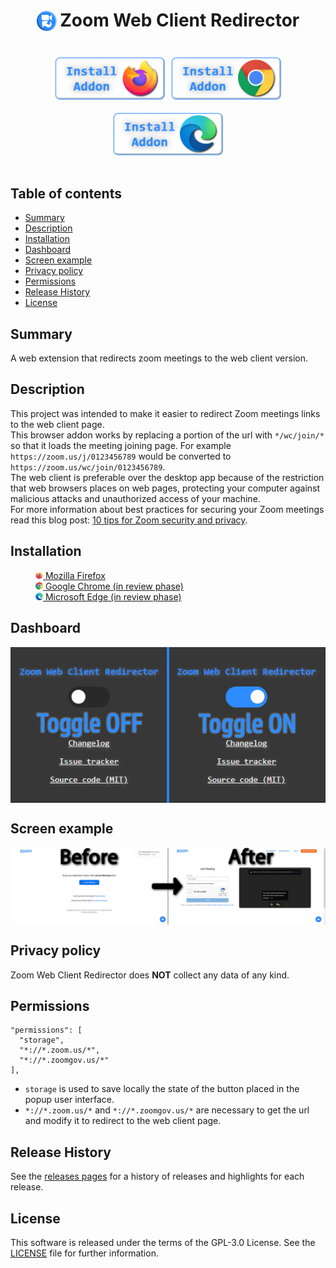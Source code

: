<h1 align="center">
<sub>
<img src="src/icons/48x48.png" vertical-align="bottom" width="32" height="32" alt="image">
</sub>
Zoom Web Client Redirector
<br><br>
<sup>
  <a href="https://addons.mozilla.org/firefox/addon/zoom-web-client-redirector" rel="nofollow">
    <img src="docs/firefox-widget.png" vertical-align="center" height="72" alt="image"></a>
  <a href="https://chrome.google.com/webstore/detail/zoom-web-client-redirecto/ommndciompclncigoffdnipifnfnaclj" rel="nofollow">
    <img src="docs/chrome-widget.png" vertical-align="center" height="72" alt="image"></a>
  <a href="undefined" rel="nofollow">
    <img src="docs/edge-widget.png" vertical-align="center" height="72" alt="image"></a>
</sup>
</h1>

## Table of contents

* [Summary](#summary)
* [Description](#description)
* [Installation](#installation)
* [Dashboard](#dashboard)
* [Screen example](#screen-example)
* [Privacy policy](#privacy-policy)
* [Permissions](#permissions)
* [Release History](#release-history)
* [License](#license)

## Summary

A web extension that redirects zoom meetings to the web client version.

## Description

This project was intended to make it easier to redirect Zoom meetings links to the web client page.  
This browser addon works by replacing a portion of the url with `*/wc/join/*` so that it loads the meeting joining page. For example `https://zoom.us/j/0123456789` would be converted to `https://zoom.us/wc/join/0123456789`.  
The web client is preferable over the desktop app because of the restriction that web browsers places on web pages, protecting your computer against malicious attacks and unauthorized access of your machine.  
For more information about best practices for securing your Zoom meetings read this blog post: [10 tips for Zoom security and privacy](https://www.kaspersky.com/blog/zoom-security-ten-tips/34729).

## Installation

<dl>
  <dd><a href="https://addons.mozilla.org/firefox/addon/zoom-web-client-redirector" rel="nofollow">
    <img src="docs/firefox.png" align="bottom" width="12" height="12" alt="image">  Mozilla Firefox</dd></a>
  <dd><a href="https://chrome.google.com/webstore/detail/zoom-web-client-redirecto/ommndciompclncigoffdnipifnfnaclj" rel="nofollow">
    <img src="docs/chrome.png" align="bottom" width="12" height="12" alt="image"> Google Chrome (in review phase)</dd></a>
  <dd><a href="undefined" rel="nofollow">
    <img src="docs/edge.png" align="bottom" width="12" height="12" alt="image"> Microsoft Edge (in review phase)</dd></a>
</dl>

## Dashboard

<p align="center">
  <img src="docs/popup.jpg" align="center" alt="image">
</p>

## Screen example

<p align="center">
  <a><img src="docs/screen.jpg" align="center" alt="image">
</p>

## Privacy policy

Zoom Web Client Redirector does **NOT** collect any data of any kind.

## Permissions

```
"permissions": [
  "storage",
  "*://*.zoom.us/*",
  "*://*.zoomgov.us/*"
],
```

- ``storage`` is used to save locally the state of the button placed in the popup user interface.  
- ``*://*.zoom.us/*`` and ``*://*.zoomgov.us/*`` are necessary to get the url and modify it to redirect to the web client page.

## Release History

See the [releases pages](https://github.com/EdoardoTosin/Zoom-Web-Client-Redirector/releases) for a history of releases and highlights for each release.

## License

This software is released under the terms of the GPL-3.0 License. See the [LICENSE](https://raw.githubusercontent.com/EdoardoTosin/Zoom-Web-Client-Redirector/main/LICENSE) file for further information.
